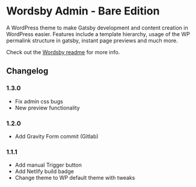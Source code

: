 # Wordsby Admin - Bare Edition

A WordPress theme to make Gatsby development and content creation in WordPress easier. Features include a template hierarchy, usage of the WP permalink structure in gatsby, instant page previews and much more.

Check out the [Wordsby readme](https://github.com/TylerBarnes/wordsby) for more info.

## Changelog

### 1.3.0

- Fix admin css bugs
- New preview functionality

### 1.2.0

- Add Gravity Form commit (Gitlab)

### 1.1.1

- Add manual Trigger button
- Add Netlify build badge
- Change theme to WP default theme with tweaks
